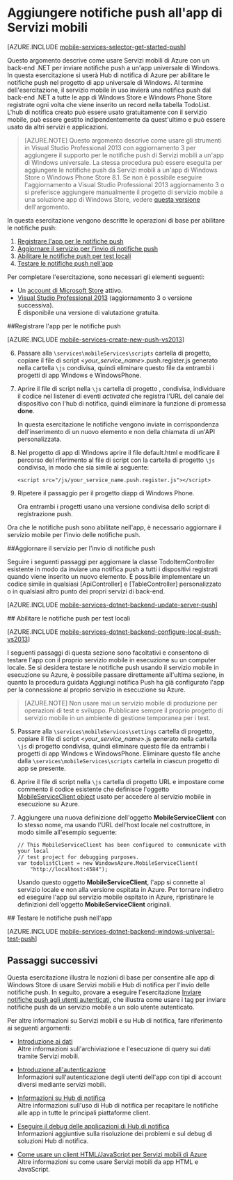 <properties 
	pageTitle="Introduzione alle notifiche push mediante un servizio mobile back-end .NET" 
	description="Informazioni su come usare Servizi mobili di Azure e Hub di notifica per inviare notifiche push all'app Windows universale." 
	services="mobile-services, notification-hubs" 
	documentationCenter="windows" 
	authors="ggailey777" 
	manager="dwrede" 
	editor=""/>

<tags 
	ms.service="mobile-services" 
	ms.workload="mobile" 
	ms.tgt_pltfrm="mobile-windows-store" 
	ms.devlang="javascript" 
	ms.topic="article" 
	ms.date="09/27/2014" 
	ms.author="glenga"/>


# Aggiungere notifiche push all'app di Servizi mobili

[AZURE.INCLUDE [mobile-services-selector-get-started-push](../includes/mobile-services-selector-get-started-push.md)]

Questo argomento descrive come usare Servizi mobili di Azure con un back-end .NET per inviare notifiche push a un'app universale di Windows. In questa esercitazione si userà Hub di notifica di Azure per abilitare le notifiche push nel progetto di app universale di Windows. Al termine dell'esercitazione, il servizio mobile in uso invierà una notifica push dal back-end .NET a tutte le app di Windows Store e Windows Phone Store registrate ogni volta che viene inserito un record nella tabella TodoList. L'hub di notifica creato può essere usato gratuitamente con il servizio mobile, può essere gestito indipendentemente da quest'ultimo e può essere usato da altri servizi e applicazioni.

>[AZURE.NOTE] Questo argomento descrive come usare gli strumenti in Visual Studio Professional 2013 con aggiornamento 3 per aggiungere il supporto per le notifiche push di Servizi mobili a un'app di Windows universale. La stessa procedura può essere eseguita per aggiungere le notifiche push da Servizi mobili a un'app di Windows Store o Windows Phone Store 8.1. Se non è possibile eseguire l'aggiornamento a Visual Studio Professional 2013 aggiornamento 3 o si preferisce aggiungere manualmente il progetto di servizio mobile a una soluzione app di Windows Store, vedere [questa versione](/it-it/documentation/articles/mobile-services-dotnet-backend-windows-store-javascript-get-started-push) dell'argomento.

In questa esercitazione vengono descritte le operazioni di base per abilitare le notifiche push:

1. [Registrare l'app per le notifiche push](#register)
2. [Aggiornare il servizio per l'invio di notifiche push](#update-service)
3. [Abilitare le notifiche push per test locali](#local-testing)
4. [Testare le notifiche push nell'app](#test)

Per completare l'esercitazione, sono necessari gli elementi seguenti:

* Un [account di Microsoft Store](http://go.microsoft.com/fwlink/p/?LinkId=280045) attivo.
* <a href="https://go.microsoft.com/fwLink/p/?LinkID=391934" target="_blank">Visual Studio Professional 2013</a> (aggiornamento 3 o versione successiva). <br/>È disponibile una versione di valutazione gratuita. 

##<a id="register"></a>Registrare l'app per le notifiche push

[AZURE.INCLUDE [mobile-services-create-new-push-vs2013](../includes/mobile-services-create-new-push-vs2013.md)]

<ol start="6">
<li><p>Passare alla <code>\services\mobileServices\scripts</code> cartella di progetto, copiare il file di script &lt;<em>your_service_name</em>&gt;.push.register.js generato nella cartella <code>\js</code> condivisa, quindi eliminare questo file da entrambi i progetti di app Windows e WindowsPhone.</p></li> 
<li><p>Aprire il file di script nella <code>\js</code> cartella di progetto , condivisa, individuare il codice nel listener di eventi <em>activated</em> che registra l'URL del canale del dispositivo con l'hub di notifica, quindi eliminare la funzione di promessa <strong>done</strong>.</p>
<p>In questa esercitazione le notifiche vengono inviate in corrispondenza dell'inserimento di un nuovo elemento e non della chiamata di un'API personalizzata.</p></li>
<li><p>Nel progetto di app di Windows aprire il file default.html e modificare il percorso del riferimento al file di script con la cartella di progetto <code>\js</code> condivisa, in modo che sia simile al seguente:</p><pre><code>&lt;script src="/js/your_service_name.push.register.js"&gt;&lt;/script&gt;</code></pre></li>
<li><p>Ripetere il passaggio per il progetto diapp di Windows Phone.</p>
<p>Ora entrambi i progetti usano una versione condivisa dello script di registrazione push.</p></li>
</ol>

Ora che le notifiche push sono abilitate nell'app, è necessario aggiornare il servizio mobile per l'invio delle notifiche push. 

##<a id="update-service"></a>Aggiornare il servizio per l'invio di notifiche push

Seguire i seguenti passaggi per aggiornare la classe TodoItemController esistente in modo da inviare una notifica push a tutti i dispositivi registrati quando viene inserito un nuovo elemento. È possibile implementare un codice simile in qualsiasi [ApiController] e [TableController] personalizzato o in qualsiasi altro punto dei propri servizi di back-end. 

[AZURE.INCLUDE [mobile-services-dotnet-backend-update-server-push](../includes/mobile-services-dotnet-backend-update-server-push.md)]

##<a id="local-testing"></a> Abilitare le notifiche push per test locali

[AZURE.INCLUDE [mobile-services-dotnet-backend-configure-local-push-vs2013](../includes/mobile-services-dotnet-backend-configure-local-push-vs2013.md)]

I seguenti passaggi di questa sezione sono facoltativi e consentono di testare l'app con il proprio servizio mobile in esecuzione su un computer locale. Se si desidera testare le notifiche push usando il servizio mobile in esecuzione su Azure, è possibile passare direttamente all'ultima sezione, in quanto la procedura guidata Aggiungi notifica Push ha già configurato l'app per la connessione al proprio servizio in esecuzione su Azure.  

>[AZURE.NOTE] Non usare mai un servizio mobile di produzione per operazioni di test e sviluppo. Pubblicare sempre il proprio progetto di servizio mobile in un ambiente di gestione temporanea per i test.

<ol start="5">
<li><p>Passare alla <code>\services\mobileServices\settings</code> cartella di progetto, copiare il file di script &lt;<em>your_service_name</em>&gt;.js generato nella cartella <code>\js</code> di progetto condivisa, quindi eliminare questo file da entrambi i progetti di app Windows e WindowsPhone. Eliminare questo file anche dalla <code>\services\mobileServices\scripts</code> cartella in ciascun progetto di app se presente.</p></li> 
<li><p>Aprire il file di script nella <code>\js</code> cartella di progetto URL e impostare come commento il codice esistente che definisce l'oggetto <a href="http://msdn.microsoft.com/library/azure/jj554219.aspx">MobileServiceClient object</a> usato per accedere al servizio mobile in esecuzione su Azure.</p></li>
<li><p>Aggiungere una nuova definizione dell'oggetto <strong>MobileServiceClient</strong> con lo stesso nome, ma usando l'URL dell'host locale nel costruttore, in modo simile all'esempio seguente:</p>
<pre><code>// This MobileServiceClient has been configured to communicate with your local
// test project for debugging purposes.
var todolistClient = new WindowsAzure.MobileServiceClient(
	"http://localhost:4584");
</code></pre><p>Usando questo oggetto <strong>MobileServiceClient</strong>, l'app si connette al servizio locale e non alla versione ospitata in Azure. Per tornare indietro ed eseguire l'app sul servizio mobile ospitato in Azure, ripristinare le definizioni dell'oggetto <strong>MobileServiceClient</strong> originali.</p></li>
</ol>

##<a id="test"></a> Testare le notifiche push nell'app

[AZURE.INCLUDE [mobile-services-dotnet-backend-windows-universal-test-push](../includes/mobile-services-dotnet-backend-windows-universal-test-push.md)]

## <a name="next-steps"> </a>Passaggi successivi

Questa esercitazione illustra le nozioni di base per consentire alle app di Windows Store di usare Servizi mobili e Hub di notifica per l'invio delle notifiche push. In seguito, provare a eseguire l'esercitazione [Inviare notifiche push agli utenti autenticati], che illustra come usare i tag per inviare notifiche push da un servizio mobile a un solo utente autenticato.

Per altre informazioni su Servizi mobili e su Hub di notifica, fare riferimento ai seguenti argomenti:

* [Introduzione ai dati]
  <br/>Altre informazioni sull'archiviazione e l'esecuzione di query sui dati tramite Servizi mobili.

* [Introduzione all'autenticazione]
  <br/>Informazioni sull'autenticazione degli utenti dell'app con tipi di account diversi mediante servizi mobili.

* [Informazioni su Hub di notifica]
  <br/>Altre informazioni sull'uso di Hub di notifica per recapitare le notifiche alle app in tutte le principali piattaforme client.

* [Eseguire il debug delle applicazioni di Hub di notifica](http://go.microsoft.com/fwlink/p/?linkid=386630)
  </br>Informazioni aggiuntive sulla risoluzione dei problemi e sul debug di soluzioni Hub di notifica. 

* [Come usare un client HTML/JavaScript per Servizi mobili di Azure]
  <br/>Altre informazioni su come usare Servizi mobili da app HTML e JavaScript.

<!-- Anchors. -->

<!-- Images. -->

<!-- URLs. -->
[Pagina Invia un'app]: http://go.microsoft.com/fwlink/p/?LinkID=266582
[Applicazioni personali]: http://go.microsoft.com/fwlink/p/?LinkId=262039
[Live SDK per Windows]: http://go.microsoft.com/fwlink/p/?LinkId=262253
[Introduzione a Servizi mobili]: /it-it/documentation/articles/mobile-services-dotnet-backend-windows-store-javascript-get-started
[Introduzione ai dati]: /it-it/documentation/articles/mobile-services-dotnet-backend-windows-universal-javascript-get-started-data
[Introduzione all'autenticazione]: /it-it/documentation/articles/mobile-services-dotnet-backend-windows-universal-javascript-get-started-users

[Inviare notifiche push agli utenti autenticati]: /it-it/documentation/articles/mobile-services-dotnet-backend-windows-store-javascript-push-notifications-app-users/

[Informazioni su Hub di notifica]: /it-it/documentation/articles/notification-hubs-overview/

[Come usare un client HTML/JavaScript per Servizi mobili di Azure]: /it-it/documentation/articles/mobile-services-html-how-to-use-client-library



<!--HONumber=42-->
